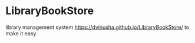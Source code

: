 # LibraryBookStore
library management system
https://dvinusha.github.io/LibraryBookStore/     to make it easy
